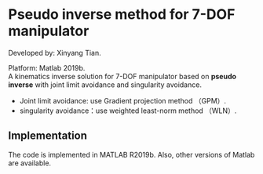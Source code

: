 # Pseudo inverse method for 7-DOF manipulator
Developed by: Xinyang Tian.

Platform: Matlab 2019b.  
A kinematics inverse solution for 7-DOF manipulator based on **pseudo inverse** with joint limit avoidance and singularity avoidance.  
- Joint limit avoidance: use Gradient projection method （GPM）.
- singularity avoidance：use weighted least-norm method （WLN）.
## Implementation
The code is implemented in MATLAB R2019b. Also, other versions of Matlab are available.   


